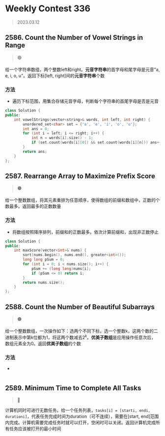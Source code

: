 # Weekly Contest 336
> 2023.03.12

## 2586. Count the Number of Vowel Strings in Range
> :green_circle:

给一个字符串数组，两个整数left和right。**元音字符串**的首字母和尾字母是元音"a, e, i, o, u"。返回下标[left, right]间的**元音字符串**个数

### 方法

- 遍历下标范围，用集合存储元音字母，判断每个字符串的首尾字母是否是元音

```cpp
class Solution {
public:
    int vowelStrings(vector<string>& words, int left, int right) {
        unordered_set<char> set = {'a', 'e', 'i', 'o', 'u'}; 
        int ans = 0;
        for (int i = left; i <= right; i++) {
            int n = words[i].size() - 1;
            if (set.count(words[i][0]) && set.count(words[i][n])) ans++;
        }
        return ans;
    }
};
```


## 2587. Rearrange Array to Maximize Prefix Score
> :orange_circle:

给一个整数数组，将其元素重排为任意顺序，使得数组的前缀和数组中，正数的个数最多。返回最多的正数数量

### 方法

- 将数组按照降序排列，前缀和的正数最多。依次计算前缀和，出现非正数停止

```cpp
class Solution {
public:
    int maxScore(vector<int>& nums) {
        sort(nums.begin(), nums.end(), greater<int>());
        long long pSum = 0;
        for (int i = 0; i < nums.size(); i++) {
            pSum += (long long)nums[i];
            if (pSum <= 0) return i;
        }
        return nums.size();
    }
};
```


## 2588. Count the Number of Beautiful Subarrays
> :orange_circle:

给一个整数数组，一次操作如下：选两个不同下标，选一个整数k，这两个数的二进制表示中第k位都为1，将这两个数减去$2^k$。**优美子数组**是应用操作任意次后，数组元素全为0。返回**优美子数组**的个数

### 方法

- 

```cpp

```


## 2589. Minimum Time to Complete All Tasks
> :red_circle:

计算机同时可进行无数任务。给一个任务列表，`tasks[i] = [starti, endi, durationi]`，代表任务完成时间为duration（可不连续），需要在[start, end]范围内完成。计算机需要完成任务时就可以打开，空闲时可以关闭。返回计算机完成所有任务应该被打开的最小时间